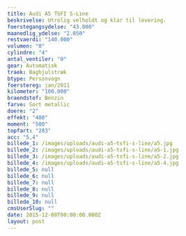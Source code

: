 ```yaml
---
title: Audi A5 TSFI S-Line
beskrivelse: Utrolig velholdt og klar til levering.
foerstegangsydelse: "43.000"
maanedlig_ydelse: "2.850"
restvaerdi: "140.000"
volumen: "0"
cylindre: "4"
antal_ventiler: "0"
gear: Automatisk
traek: Baghjulstræk
btype: Personvogn
foerstereg: jan/2011
kilometer: "100.000"
braendstof: Benzin
farve: Sort metallic
doere: "2"
effekt: "400"
moment: "500"
topfart: "283"
acc: "5,4"
billede_1: /images/uploads/audi-a5-tsfi-s-line/a5.jpg
billede_2: /images/uploads/audi-a5-tsfi-s-line/a5-1.jpg
billede_3: /images/uploads/audi-a5-tsfi-s-line/a5-2.jpg
billede_4: /images/uploads/audi-a5-tsfi-s-line/a5-4.jpg
billede_5: null
billede_6: null
billede_7: null
billede_8: null
billede_9: null
billede_10: null
cmsUserSlug: ""
date: 2015-12-08T00:00:00.000Z
layout: post
---
```


